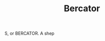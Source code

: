 ---
title: Bercator
letter: B
permalink: "/definitions/bercator.html"
body: S, or BERCATOR. A shep
published_at: '2018-07-07'
layout: post
---